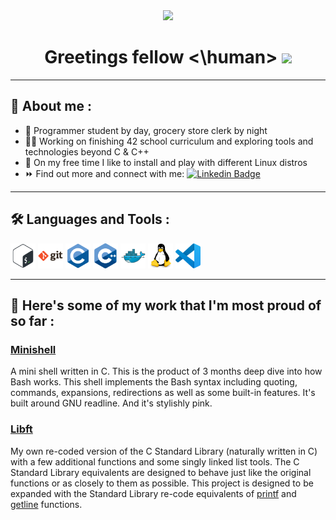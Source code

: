 <div id="header" align="center">
  <img src="https://i.giphy.com/media/v1.Y2lkPTc5MGI3NjExMDdieG1pcnV2MGw0NGVnengxYW42aHlrZHFobXg2OG05NHlneTJ5ZiZlcD12MV9pbnRlcm5hbF9naWZfYnlfaWQmY3Q9Zw/CuuSHzuc0O166MRfjt/giphy.gif" width="200"/>
</div>

<h1 align="center">
  Greetings fellow <\human>
  <img src="https://media.giphy.com/media/hvRJCLFzcasrR4ia7z/giphy.gif" width="30px"/>
</h1>
    
---

## :ribbon: About me :

- :apple: Programmer student by day, grocery store clerk by night
- :woman_technologist: Working on finishing 42 school curriculum and exploring tools and technologies beyond C & C++
- :penguin: On my free time I like to install and play with different Linux distros
- :fast_forward: Find out more and connect with me: [![Linkedin Badge](https://img.shields.io/badge/-ejarvine-blue?style=flat&logo=Linkedin&logoColor=white)](https://www.linkedin.com/in/ejarvine/)

---

## :hammer_and_wrench: Languages and Tools :

<div>
  <img src="https://github.com/devicons/devicon/blob/master/icons/bash/bash-original.svg" title="Bash" **alt="Bash" width="40" height="40"/>
  <img src="https://github.com/devicons/devicon/blob/master/icons/git/git-original-wordmark.svg" title="Git" **alt="Git" width="40" height="40"/>
  <img src="https://github.com/devicons/devicon/blob/master/icons/c/c-original.svg" title="C" **alt="C" width="40" height="40"/>
  <img src="https://github.com/devicons/devicon/blob/master/icons/cplusplus/cplusplus-original.svg" title="C" **alt="C" width="40" height="40"/>
  <img src="https://github.com/devicons/devicon/blob/master/icons/docker/docker-original.svg" title="C" **alt="C" width="40" height="40"/>
  <img src="https://github.com/devicons/devicon/blob/master/icons/linux/linux-original.svg" title="C" **alt="C" width="40" height="40"/>
  <img src="https://github.com/devicons/devicon/blob/master/icons/vscode/vscode-original.svg" title="C" **alt="C" width="40" height="40"/>
</div>

---

## :dizzy: Here's some of my work that I'm most proud of so far :

### [Minishell](https://github.com/staskine/42Minishell)
A mini shell written in C. This is the product of 3 months deep dive into how Bash works. This shell implements the Bash syntax including quoting, commands, expansions, redirections as well as some built-in features. It's built around GNU readline. And it's stylishly pink.

### [Libft](https://github.com/ejarvinen/42Libft)
My own re-coded version of the C Standard Library (naturally written in C) with a few additional functions and some singly linked list tools. The C Standard Library equivalents are designed to behave just like the original functions or as closely to them as possible. This project is designed to be expanded with the Standard Library re-code equivalents of [printf](https://github.com/ejarvinen/42Ft_printf) and [getline](https://github.com/ejarvinen/42Get_next_line) functions.
